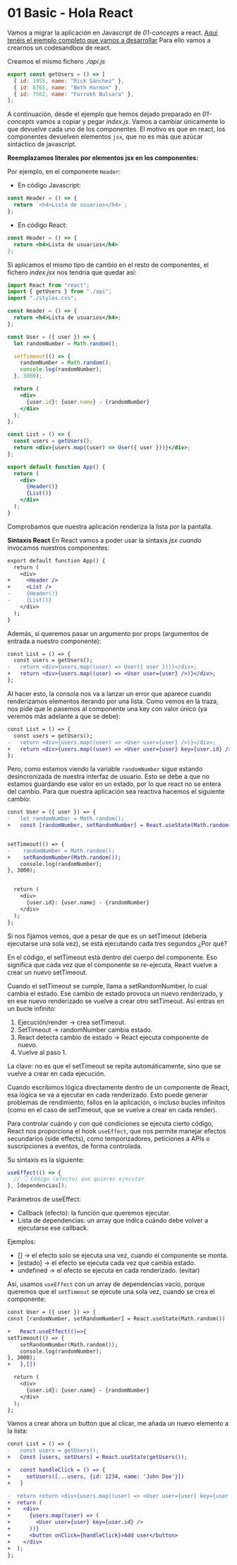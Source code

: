 # 01 Basic - Hola React

Vamos a migrar la aplicación en Javascript de _01-concepts_ a react. [Aquí tenéis el ejemplo completo que vamos a desarrollar](https://codesandbox.io/p/sandbox/react-basic-h9rhkk) Para ello vamos a crearnos un codesandbox de react.

Creamos el mismo fichero _./api.js_

```js
export const getUsers = () => [
  { id: 1955, name: "Rick Sánchez" },
  { id: 8765, name: "Beth Harmon" },
  { id: 7562, name: "Farrokh Bulsara" },
];
```

A continuación, desde el ejemplo que hemos dejado preparado en _01-concepts_ vamos a copiar y pegar _index.js_. Vamos a cambiar únicamente lo que devuelve cada uno de los componentes. El motivo es que en react, los componentes devuelven elementos `jsx`, que no es más que azúcar sintáctico de javascript.

**Reemplazamos literales por elementos jsx en los componentes:**

Por ejemplo, en el componente `Header`:

- En código Javascript:

```js
const Header = () => {
  return `<h4>Lista de usuarios</h4>`;
};
```

- En código React:

```jsx
const Header = () => {
  return <h4>Lista de usuarios</h4>`
};
```

Si aplicamos el mismo tipo de cambio en el resto de componentes, el fichero _index.jsx_ nos tendría que quedar así:

```jsx
import React from "react";
import { getUsers } from "./api";
import "./styles.css";

const Header = () => {
  return <h4>Lista de usuarios</h4>;
};

const User = ({ user }) => {
  let randomNumber = Math.random();

  setTimeout(() => {
    randomNumber = Math.random();
    console.log(randomNumber);
  }, 3000);

  return (
    <div>
      {user.id}: {user.name} - {randomNumber}
    </div>
  );
};

const List = () => {
  const users = getUsers();
  return <div>{users.map((user) => User({ user }))}</div>;
};

export default function App() {
  return (
    <div>
      {Header()}
      {List()}
    </div>
  );
}
```

Comprobamos que nuestra aplicación renderiza la lista por la pantalla.

**Sintaxis React**
En React vamos a poder usar la sintaxis _jsx cuando_ invocamos nuestros componentes:

```diff
export default function App() {
  return (
    <div>
+     <Header />
+     <List />
-     {Header()}
-     {List()}
    </div>
  );
}
```

Además, si queremos pasar un argumento por props (argumentos de entrada a nuestro componente):

```diff
const List = () => {
  const users = getUsers();
-   return <div>{users.map((user) => User({ user }))}</div>;
+   return <div>{users.map((user) => <User user={user} />)}</div>;
};
```

Al hacer esto, la consola nos va a lanzar un error que aparece cuando renderizamos elementos iterando por una lista. Como vemos en la traza, nos pide que le pasemos al componente una key con valor único (ya veremos más adelante a que se debe):

```diff
const List = () => {
  const users = getUsers();
-   return <div>{users.map((user) => <User user={user} />)}</div>;
+   return <div>{users.map((user) => <User user={user} key={user.id} />)}</div>;
};
```

Pero, como estamos viendo la variable `randomNumber` sigue estando desincronizada de nuestra interfaz de usuario. Esto se debe a que no estamos guardando ese valor en un estado, por lo que react no se entera del cambio. Para que nuestra aplicación sea reactiva hacemos el siguiente cambio:

```diff
const User = ({ user }) => {
-   let randomNumber = Math.random();
+   const [randomNumber, setRandomNumber] = React.useState(Math.random())


setTimeout(() => {
-    randomNumber = Math.random();
+    setRandomNumber(Math.random());
    console.log(randomNumber);
}, 3000);


  return (
    <div>
      {user.id}: {user.name} - {randomNumber}
    </div>
  );
};
```

Si nos fijamos vemos, que a pesar de que es un setTimeout (debería ejecutarse una sola vez), se está ejecutando cada tres segundos ¿Por qué?

En el código, el setTimeout está dentro del cuerpo del componente. Eso significa que cada vez que el componente se re-ejecuta, React vuelve a crear un nuevo setTimeout.

Cuando el setTimeout se cumple, llama a setRandomNumber, lo cual cambia el estado. Ese cambio de estado provoca un nuevo renderizado, y en ese nuevo renderizado se vuelve a crear otro setTimeout. Así entras en un bucle infinito:

1. Ejecución/render → crea setTimeout.
2. SetTimeout → randomNumber cambia estado.
3. React detecta cambio de estado → React ejecuta componente de nuevo.
4. Vuelve al paso 1.

La clave: no es que el setTimeout se repita automáticamente, sino que se vuelve a crear en cada ejecución.

Cuando escribimos lógica directamente dentro de un componente de React, esa lógica se va a ejecutar en cada renderizado. Esto puede generar problemas de rendimiento, fallos en la aplicación, o incluso bucles infinitos (como en el caso de setTimeout, que se vuelve a crear en cada render).

Para controlar cuándo y con qué condiciones se ejecuta cierto código, React nos proporciona el hook `useEffect`, que nos permite manejar efectos secundarios (side effects), como temporizadores, peticiones a APIs o suscripciones a eventos, de forma controlada.

Su sintaxis es la siguiente:

```jsx
useEffect(() => {
  // 👇 Código (efecto) que quieres ejecutar
}, [dependencias]);
```

Parámetros de useEffect:

- Callback (efecto): la función que queremos ejecutar.
- Lista de dependencias: un array que indica cuándo debe volver a ejecutarse ese callback.

Ejemplos:

- [] → el efecto solo se ejecuta una vez, cuando el componente se monta.
- [estado] → el efecto se ejecuta cada vez que cambia estado.
- undefined → el efecto se ejecuta en cada renderizado. (evitar)

Así, usamos `useEffect` con un array de dependencias vacío, porque queremos que el `setTimeout` se ejecute una sola vez, cuando se crea el componente:

```diff
const User = ({ user }) => {
const [randomNumber, setRandomNumber] = React.useState(Math.random())

+   React.useEffect(()=>{
setTimeout(() => {
    setRandomNumber(Math.random());
    console.log(randomNumber);
}, 3000);
+   },[])

  return (
    <div>
      {user.id}: {user.name} - {randomNumber}
    </div>
  );
};
```

Vamos a crear ahora un button que al clicar, me añada un nuevo elemento a la lista:

```diff
const List = () => {
-   const users = getUsers();
+   Const [users, setUsers] = React.useState(getUsers());

+   const handleClick = () => {
+     setUsers([...users, {id: 1234, name: 'John Doe'}])
+   }

-  return return <div>{users.map((user) => <User user={user} key={user.id} />)}</div>;
+  return (
+    <div>
+      {users.map((user) => (
+        <User user={user} key={user.id} />
+      ))}
+      <button onClick={handleClick}>Add user</button>
+    </div>
+  );
};
```
